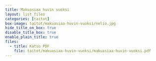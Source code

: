 ```yaml
---
title: Makuasiaa huvin vuoksi
layout: list_files
categories: [taitot]
box-image: taitot/makuasiaa-huvin-vuoksi/nelio.jpg
hide_title_on_box: true
disable_title_box: true
enable_plain_title: true
files:
  - title: Katso PDF
    file: taitot/makuasiaa-huvin-vuoksi/makuasiaa-huvin-vuoksi.pdf
---
```

